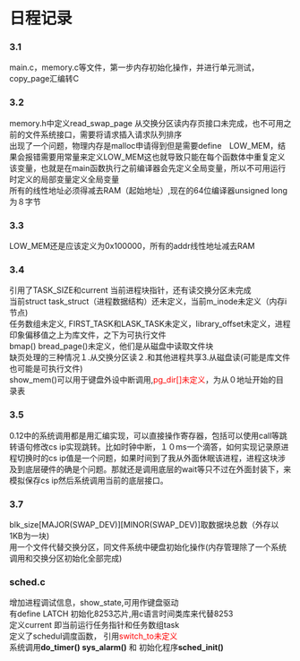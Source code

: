 # 日程记录
### 3.1 
main.c，memory.c等文件，第一步内存初始化操作，并进行单元测试，copy_page汇编转C
### 3.2
memory.h中定义read_swap_page 从交换分区读内存页接口未完成，也不可用之前的文件系统接口，需要将请求插入请求队列排序  
出现了一个问题，物理内存是malloc申请得到但是需要define　LOW_MEM，结果会报错需要用常量来定义LOW_MEM这也就导致只能在每个函数体中重复定义该变量，也就是在main函数执行之前编译器会先定义全局变量，所以不可用运行时定义的局部变量定义全局变量  
所有的线性地址必须得减去RAM（起始地址）,现在的64位编译器unsigned long为８字节
### 3.3
LOW_MEM还是应该定义为0x100000，所有的addr线性地址减去RAM
### 3.4
引用了TASK_SIZE和current 当前进程块指针，还有读交换分区未完成  
当前struct task_struct（进程数据结构）还未定义，当前m_inode未定义（内存i节点)  
任务数组未定义, FIRST_TASK和LASK_TASK未定义，library_offset未定义，进程印象偏移值之上为库文件，之下为可执行文件  
bmap() bread_page()未定义，他们是从磁盘中读取文件块  
缺页处理的三种情况１.从交换分区读２.和其他进程共享3.从磁盘读(可能是库文件也可能是可执行文件)  
show_mem()可以用于键盘外设中断调用,<font color=red>pg_dir[]未定义</font>，为从０地址开始的目录表
### 3.5
0.12中的系统调用都是用汇编实现，可以直接操作寄存器，包括可以使用call等跳转语句修改cs ip实现跳转。比如时钟中断，１０ms一个滴答，如何实现记录原进程切换时的cs ip值是一个问题，如果时间到了我从外面休眠该进程，进程这块涉及到底层硬件的确是个问题。那就还是调用底层的wait等只不过在外面封装下，来模拟保存cs ip然后系统调用当前的底层接口。
### 3.7
blk_size[MAJOR(SWAP_DEV)][MINOR(SWAP_DEV)]取数据块总数（外存以1KB为一块)  
用一个文件代替交换分区，同文件系统中硬盘初始化操作(内存管理除了一个系统调用和交换分区初始化全部完成)
### sched.c
增加进程调试信息，show_state,可用作键盘驱动  
有define LATCH 初始化8253芯片,用c语言时间类库来代替8253  
定义current 即当前运行任务指针和任务数组task  
定义了schedul调度函数， 引用<font color=red>switch_to未定义</font>  
系统调用**do_timer() sys_alarm()** 和 初始化程序**sched_init()**